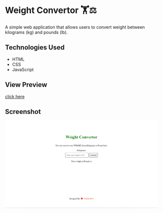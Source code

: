 # Weight Convertor 🏋️⚖️
A simple web application that allows users to convert weight between kilograms (kg) and pounds (lb).

## Technologies Used

- HTML
- CSS
- JavaScript

## View Preview
[click here]()

## Screenshot
![Alt text](image.png)


